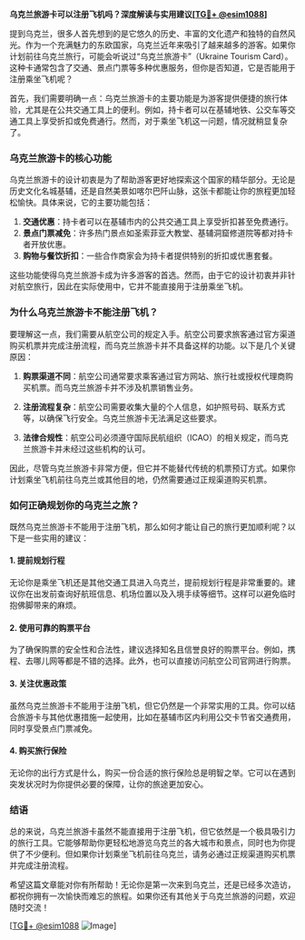 **乌克兰旅游卡可以注册飞机吗？深度解读与实用建议[[TG💪+ @esim1088](https://t.me/s/esim1088)]**

提到乌克兰，很多人首先想到的是它悠久的历史、丰富的文化遗产和独特的自然风光。作为一个充满魅力的东欧国家，乌克兰近年来吸引了越来越多的游客。如果你计划前往乌克兰旅行，可能会听说过“乌克兰旅游卡”（Ukraine Tourism Card）。这种卡通常包含了交通、景点门票等多种优惠服务，但你是否知道，它是否能用于注册乘坐飞机呢？

首先，我们需要明确一点：乌克兰旅游卡的主要功能是为游客提供便捷的旅行体验，尤其是在公共交通工具上的便利。例如，持卡者可以在基辅地铁、公交车等交通工具上享受折扣或免费通行。然而，对于乘坐飞机这一问题，情况就稍显复杂了。

### 乌克兰旅游卡的核心功能

乌克兰旅游卡的设计初衷是为了帮助游客更好地探索这个国家的精华部分。无论是历史文化名城基辅，还是自然美景如喀尔巴阡山脉，这张卡都能让你的旅程更加轻松愉快。具体来说，它的主要功能包括：

1. **交通优惠**：持卡者可以在基辅市内的公共交通工具上享受折扣甚至免费通行。
2. **景点门票减免**：许多热门景点如圣索菲亚大教堂、基辅洞窟修道院等都对持卡者开放优惠。
3. **购物与餐饮折扣**：一些合作商家会为持卡者提供特别的折扣或优惠套餐。

这些功能使得乌克兰旅游卡成为许多游客的首选。然而，由于它的设计初衷并非针对航空旅行，因此在实际使用中，它并不能直接用于注册乘坐飞机。

### 为什么乌克兰旅游卡不能注册飞机？

要理解这一点，我们需要从航空公司的规定入手。航空公司要求旅客通过官方渠道购买机票并完成注册流程，而乌克兰旅游卡并不具备这样的功能。以下是几个关键原因：

1. **购票渠道不同**：航空公司通常要求乘客通过官方网站、旅行社或授权代理商购买机票。而乌克兰旅游卡并不涉及机票销售业务。
   
2. **注册流程复杂**：航空公司需要收集大量的个人信息，如护照号码、联系方式等，以确保飞行安全。乌克兰旅游卡无法满足这些要求。

3. **法律合规性**：航空公司必须遵守国际民航组织（ICAO）的相关规定，而乌克兰旅游卡并未经过这些机构的认可。

因此，尽管乌克兰旅游卡非常方便，但它并不能替代传统的机票预订方式。如果你计划乘坐飞机前往乌克兰或其他目的地，仍然需要通过正规渠道购买机票。

### 如何正确规划你的乌克兰之旅？

既然乌克兰旅游卡不能用于注册飞机，那么如何才能让自己的旅行更加顺利呢？以下是一些实用的建议：

#### 1. 提前规划行程

无论你是乘坐飞机还是其他交通工具进入乌克兰，提前规划行程是非常重要的。建议你在出发前查询好航班信息、机场位置以及入境手续等细节。这样可以避免临时抱佛脚带来的麻烦。

#### 2. 使用可靠的购票平台

为了确保购票的安全性和合法性，建议选择知名且信誉良好的购票平台。例如，携程、去哪儿网等都是不错的选择。此外，也可以直接访问航空公司官网进行购票。

#### 3. 关注优惠政策

虽然乌克兰旅游卡不能用于注册飞机，但它仍然是一个非常实用的工具。你可以结合旅游卡与其他优惠措施一起使用，比如在基辅市区内利用公交卡节省交通费用，同时享受景点门票减免。

#### 4. 购买旅行保险

无论你的出行方式是什么，购买一份合适的旅行保险总是明智之举。它可以在遇到突发状况时为你提供必要的保障，让你的旅途更加安心。

### 结语

总的来说，乌克兰旅游卡虽然不能直接用于注册飞机，但它依然是一个极具吸引力的旅行工具。它能够帮助你更轻松地游览乌克兰的各大城市和景点，同时也为你提供了不少便利。但如果你计划乘坐飞机前往乌克兰，请务必通过正规渠道购买机票并完成注册流程。

希望这篇文章能对你有所帮助！无论你是第一次来到乌克兰，还是已经多次造访，都祝你拥有一次愉快而难忘的旅程。如果你还有其他关于乌克兰旅游的问题，欢迎随时交流！

[[TG💪+ @esim1088](https://t.me/s/esim1088) ![Image](https://i.postimg.cc/4NQfJmqS/Snipaste-2025-05-13-00-14-12.png)]